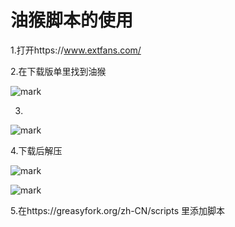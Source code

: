 # 油猴脚本的使用



1.打开https://www.extfans.com/

2.在下载版单里找到油猴

![mark](http://mally.oss-cn-qingdao.aliyuncs.com/PicGo上传的图片/20200602/075017302.png)

3.

![mark](http://mally.oss-cn-qingdao.aliyuncs.com/PicGo上传的图片/20200602/075156640.png)

4.下载后解压

![mark](http://mally.oss-cn-qingdao.aliyuncs.com/PicGo上传的图片/20200602/075419762.png)

![mark](http://mally.oss-cn-qingdao.aliyuncs.com/PicGo上传的图片/20200602/075603323.png)



5.在https://greasyfork.org/zh-CN/scripts 里添加脚本